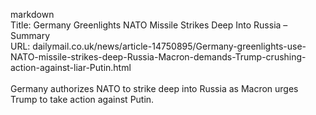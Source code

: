 markdown<br>Title: Germany Greenlights NATO Missile Strikes Deep Into Russia – Summary<br>URL: dailymail.co.uk/news/article-14750895/Germany-greenlights-use-NATO-missile-strikes-deep-Russia-Macron-demands-Trump-crushing-action-against-liar-Putin.html<br><br>Germany authorizes NATO to strike deep into Russia as Macron urges Trump to take action against Putin.